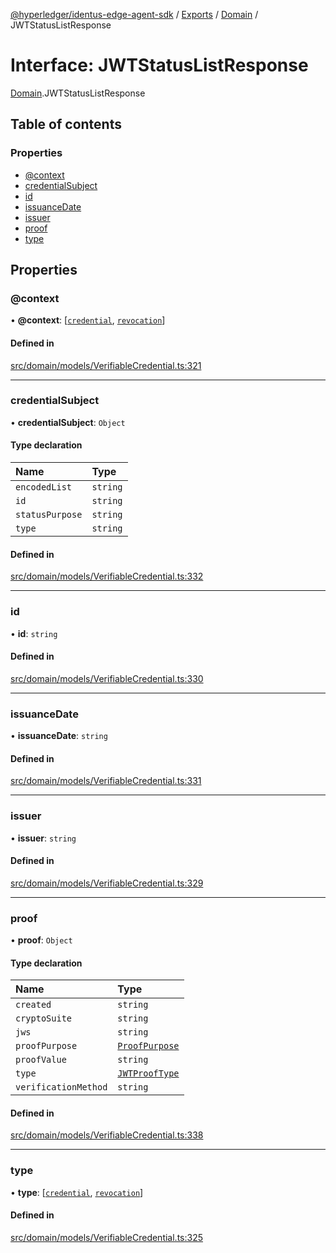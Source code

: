 [@hyperledger/identus-edge-agent-sdk](../README.md) / [Exports](../modules.md) / [Domain](../modules/Domain.md) / JWTStatusListResponse

# Interface: JWTStatusListResponse

[Domain](../modules/Domain.md).JWTStatusListResponse

## Table of contents

### Properties

- [@context](Domain.JWTStatusListResponse.md#@context)
- [credentialSubject](Domain.JWTStatusListResponse.md#credentialsubject)
- [id](Domain.JWTStatusListResponse.md#id)
- [issuanceDate](Domain.JWTStatusListResponse.md#issuancedate)
- [issuer](Domain.JWTStatusListResponse.md#issuer)
- [proof](Domain.JWTStatusListResponse.md#proof)
- [type](Domain.JWTStatusListResponse.md#type)

## Properties

### @context

• **@context**: [[`credential`](../enums/Domain.W3CVerifiableCredentialContext.md#credential), [`revocation`](../enums/Domain.W3CVerifiableCredentialContext.md#revocation)]

#### Defined in

[src/domain/models/VerifiableCredential.ts:321](https://github.com/hyperledger-identus/sdk-ts/blob/bc699428ddd8313d8025ef810d8e7784a65f26cc/src/domain/models/VerifiableCredential.ts#L321)

___

### credentialSubject

• **credentialSubject**: `Object`

#### Type declaration

| Name | Type |
| :------ | :------ |
| `encodedList` | `string` |
| `id` | `string` |
| `statusPurpose` | `string` |
| `type` | `string` |

#### Defined in

[src/domain/models/VerifiableCredential.ts:332](https://github.com/hyperledger-identus/sdk-ts/blob/bc699428ddd8313d8025ef810d8e7784a65f26cc/src/domain/models/VerifiableCredential.ts#L332)

___

### id

• **id**: `string`

#### Defined in

[src/domain/models/VerifiableCredential.ts:330](https://github.com/hyperledger-identus/sdk-ts/blob/bc699428ddd8313d8025ef810d8e7784a65f26cc/src/domain/models/VerifiableCredential.ts#L330)

___

### issuanceDate

• **issuanceDate**: `string`

#### Defined in

[src/domain/models/VerifiableCredential.ts:331](https://github.com/hyperledger-identus/sdk-ts/blob/bc699428ddd8313d8025ef810d8e7784a65f26cc/src/domain/models/VerifiableCredential.ts#L331)

___

### issuer

• **issuer**: `string`

#### Defined in

[src/domain/models/VerifiableCredential.ts:329](https://github.com/hyperledger-identus/sdk-ts/blob/bc699428ddd8313d8025ef810d8e7784a65f26cc/src/domain/models/VerifiableCredential.ts#L329)

___

### proof

• **proof**: `Object`

#### Type declaration

| Name | Type |
| :------ | :------ |
| `created` | `string` |
| `cryptoSuite` | `string` |
| `jws` | `string` |
| `proofPurpose` | [`ProofPurpose`](../enums/Domain.JWTProofPurpose.md#proofpurpose) |
| `proofValue` | `string` |
| `type` | [`JWTProofType`](../enums/Domain.JWTProofType.md) |
| `verificationMethod` | `string` |

#### Defined in

[src/domain/models/VerifiableCredential.ts:338](https://github.com/hyperledger-identus/sdk-ts/blob/bc699428ddd8313d8025ef810d8e7784a65f26cc/src/domain/models/VerifiableCredential.ts#L338)

___

### type

• **type**: [[`credential`](../enums/Domain.W3CVerifiableCredentialType.md#credential), [`revocation`](../enums/Domain.W3CVerifiableCredentialType.md#revocation)]

#### Defined in

[src/domain/models/VerifiableCredential.ts:325](https://github.com/hyperledger-identus/sdk-ts/blob/bc699428ddd8313d8025ef810d8e7784a65f26cc/src/domain/models/VerifiableCredential.ts#L325)

